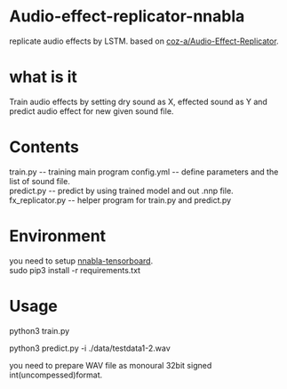 # Audio-effect-replicator-nnabla
replicate audio effects by LSTM. based on [coz-a/Audio-Effect-Replicator](https://github.com/coz-a/Audio-Effect-Replicator).

# what is it  
Train audio effects by setting dry sound as X, effected sound as Y and predict audio effect for new given sound file.  

# Contents  
train.py  -- training main program
config.yml -- define parameters and the list of sound file.  
predict.py -- predict by using trained model and out .nnp file.
fx_replicator.py -- helper program for train.py and predict.py

# Environment
you need to setup [nnabla-tensorboard](https://github.com/naibo-code/nnabla_tensorboard).  
sudo pip3 install -r requirements.txt

# Usage  
python3 train.py

python3 predict.py  -i ./data/testdata1-2.wav

you need to prepare WAV file as monoural 32bit signed int(uncompessed)format.

